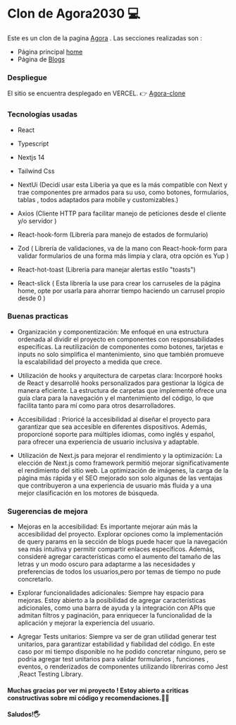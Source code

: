 # Clon de Agora2030 💻
Este es un clon de la pagina  [Agora](https://agora2030.org/) .
Las secciones realizadas son :
 - Página principal [home](https://agora-clone.vercel.app)
 - Página de [Blogs](https://agora-clone.vercel.app/es/blogs) 


 ### Despliegue
El sitio se encuentra desplegado en VERCEL.
👉  [Agora-clone](https://agora-clone.vercel.app)
 ###  Tecnologías  usadas 
 
 - React
 - Typescript
 - Nextjs 14
 - Tailwind Css
 - NextUi   (Decidí usar esta Liberia ya que es la más compatible con Next y  trae componentes pre armados para su uso, como botones, formularios, tablas , todos adaptados para mobile y customizables.) 
 
 
 - Axios  (Cliente HTTP para facilitar  manejo de peticiones desde el cliente y/o servidor )
 - React-hook-form  (Librería para manejo de estados de formulario)
 - Zod  ( Librería de validaciones, va de la mano con React-hook-form para validar formularios de una forma más limpia y clara, otra opción es Yup )
 - React-hot-toast  (Libreria para manejar alertas estilo "toasts")
 - React-slick  ( Esta librería la use para crear los carruseles de la página home, opte por usarla para ahorrar tiempo haciendo un carrusel propio desde 0 )

 ###  Buenas practicas 
 - Organización y componentización: Me enfoqué en una estructura ordenada al dividir el proyecto en componentes con responsabilidades específicas. La reutilización de componentes como botones, tarjetas e inputs no solo simplifica el mantenimiento, sino que también promueve la escalabilidad del proyecto a medida que crece.

 - Utilización de hooks y arquitectura de carpetas clara: Incorporé hooks de React y desarrollé hooks personalizados para gestionar la lógica de manera eficiente. La estructura de carpetas que implementé ofrece una guía clara para la navegación y el mantenimiento del código, lo que facilita tanto para mí como para otros desarrolladores.

 - Accesibilidad : Prioricé la accesibilidad al diseñar el proyecto para garantizar que sea accesible en diferentes dispositivos. Además, proporcioné soporte para múltiples idiomas, como inglés y español, para ofrecer una experiencia de usuario inclusiva y adaptable.

 - Utilización de Next.js para mejorar el rendimiento y la optimización: La elección de Next.js como framework permitió mejorar significativamente el rendimiento del sitio web. La optimización de imágenes, la carga de la página más rápida y el SEO mejorado son solo algunas de las ventajas que contribuyeron a una experiencia de usuario más fluida y a una mejor clasificación en los motores de búsqueda.

### Sugerencias de mejora
 - Mejoras en la accesibilidad: Es importante mejorar aún más la accesibilidad del proyecto. Explorar opciones como la implementación de query params en la sección de blogs puede hacer que la navegación sea más intuitiva y permitir compartir enlaces específicos. Además, consideré agregar características como el aumento del tamaño de las letras y un modo oscuro para adaptarme a las necesidades y preferencias de todos los usuarios,pero por temas de tiempo no pude concretarlo.

 - Explorar funcionalidades adicionales: Siempre hay espacio para mejoras. Estoy abierto a la posibilidad de agregar características adicionales, como una barra de ayuda y la integración con APIs que admitan filtros y paginación, para enriquecer la funcionalidad de la aplicación y mejorar la experiencia del usuario. 

 - Agregar Tests unitarios: Siempre va ser de gran utilidad  generar test unitarios, para garantizar estabilidad y fiabilidad del código. En este caso por mi tiempo disponible no he podido concretar ninguno, pero se podria agregar test unitarios para validar formularios , funciones , eventos, o renderizados de componentes utilizando libreriras como Jest ,React Testing Library.

#### Muchas gracias por ver mi proyecto !  Estoy abierto a criticas constructivas sobre mi código y recomendaciones.👩‍💻
#### Saludos!🖐

